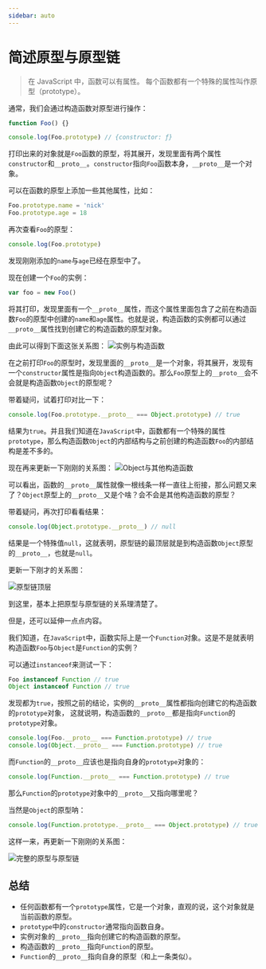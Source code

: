 ```yaml
---
sidebar: auto
---
```


# 简述原型与原型链

> 在 JavaScript 中，函数可以有属性。 每个函数都有一个特殊的属性叫作原型（prototype）。

通常，我们会通过构造函数对原型进行操作：

```js
function Foo() {}

console.log(Foo.prototype) // {constructor: ƒ}
```

打印出来的对象就是`Foo`函数的原型，将其展开，发现里面有两个属性`constructor`和`__proto__`。`constructor`指向`Foo`函数本身，`__proto__`是一个对象。

可以在函数的原型上添加一些其他属性，比如：

```js
Foo.prototype.name = 'nick'
Foo.prototype.age = 18
```

再次查看`Foo`的原型：

```js
console.log(Foo.prototype)
```

发现刚刚添加的`name`与`age`已经在原型中了。

现在创建一个`Foo`的实例：

```js
var foo = new Foo()
```

将其打印，发现里面有一个`__proto__`属性，而这个属性里面包含了之前在构造函数`Foo`的原型中创建的`name`和`age`属性。也就是说，构造函数的实例都可以通过`__proto__`属性找到创建它的构造函数的原型对象。

由此可以得到下面这张关系图：
![实例与构造函数](https://tva1.sinaimg.cn/large/008eGmZEly1gnzut9cnldj30nu0ckmxy.jpg)

在之前打印`Foo`的原型时，发现里面的`__proto__`是一个对象，将其展开，发现有一个`constructor`属性是指向`Object`构造函数的。那么`Foo`原型上的`__proto__`会不会就是构造函数`Object`的原型呢？

带着疑问，试着打印对比一下：

```js
console.log(Foo.prototype.__proto__ === Object.prototype) // true
```

结果为`true`。并且我们知道在`JavaScript`中，函数都有一个特殊的属性`prototype`，那么构造函数`Object`的内部结构与之前创建的构造函数`Foo`的内部结构是差不多的。

现在再来更新一下刚刚的关系图：
![Object与其他构造函数](https://tva1.sinaimg.cn/large/008eGmZEly1gnzvh5umkpj30o80k0myp.jpg)

可以看出，函数的`__proto__`属性就像一根线条一样一直往上衔接，那么问题又来了？`Object`原型上的`__proto__`又是个啥？会不会是其他构造函数的原型？

带着疑问，再次打印看看结果：

```js
console.log(Object.prototype.__proto__) // null
```

结果是一个特殊值`null`，这就表明，原型链的最顶层就是到构造函数`Object`原型的`__proto__`，也就是`null`。

更新一下刚才的关系图：

![原型链顶层](https://tva1.sinaimg.cn/large/008eGmZEly1gnzwoxdldjj30pi0smgnh.jpg)

到这里，基本上把原型与原型链的关系理清楚了。

但是，还可以延伸一点点内容。

我们知道，在`JavaScript`中，函数实际上是一个`Function`对象。这是不是就表明构造函数`Foo`与`Object`是`Function`的实例？

可以通过`instanceof`来测试一下：

```js
Foo instanceof Function // true
Object instanceof Function // true
```

发现都为`true`，按照之前的结论，实例的`__proto__`属性都指向创建它的构造函数的`prototype`对象，
这就说明，构造函数的`__proto__`都是指向`Function`的`prototype`对象。

```js
console.log(Foo.__proto__ === Function.prototype) // true
console.log(Object.__proto__ === Function.prototype) // true
```

而`Function`的`__proto__`应该也是指向自身的`prototype`对象的：

```js
console.log(Function.__proto__ === Function.prototype) // true
```

那么`Function`的`prototype`对象中的`__proto__`又指向哪里呢？

当然是`Object`的原型呐：

```js
console.log(Function.prototype.__proto__ === Object.prototype) // true
```

这样一来，再更新一下刚刚的关系图：

![完整的原型与原型链](https://tva1.sinaimg.cn/large/008eGmZEly1go0plk2m8hj31ii0rc0w7.jpg)

## 总结

- 任何函数都有一个`prototype`属性，它是一个对象，直观的说，这个对象就是当前函数的原型。
- `prototype`中的`constructor`通常指向函数自身。
- 实例对象的`__proto__`指向创建它的构造函数的原型。
- 构造函数的`__proto__`指向`Function`的原型。
- `Function`的`__proto__`指向自身的原型（和上一条类似）。
